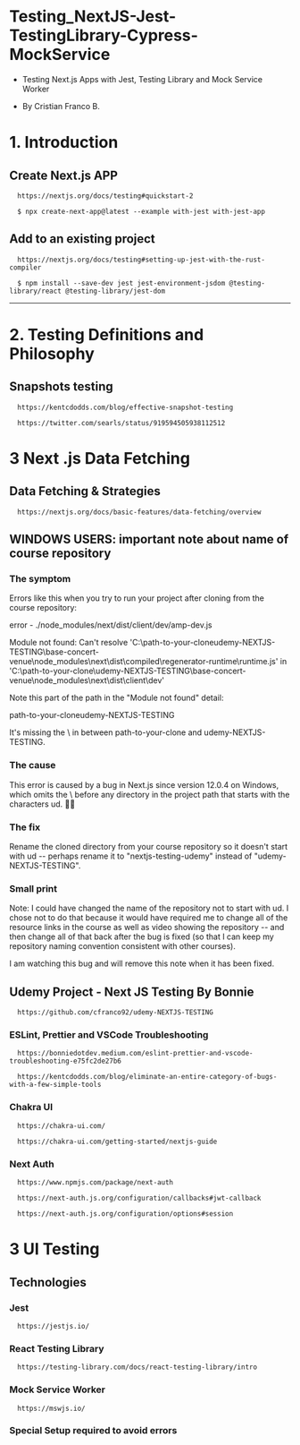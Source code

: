 # Testing_NextJS-Jest-TestingLibrary-Cypress-MockService

- Testing Next.js Apps with Jest, Testing Library and Mock Service Worker

- By Cristian Franco B.

# 1. Introduction

## Create Next.js APP

```link
  https://nextjs.org/docs/testing#quickstart-2
```

```terminal
  $ npx create-next-app@latest --example with-jest with-jest-app
```

## Add to an existing project

```link
  https://nextjs.org/docs/testing#setting-up-jest-with-the-rust-compiler
```

```terminal
  $ npm install --save-dev jest jest-environment-jsdom @testing-library/react @testing-library/jest-dom

```

---

# 2. Testing Definitions and Philosophy

## Snapshots testing

```link
  https://kentcdodds.com/blog/effective-snapshot-testing
```

```link
  https://twitter.com/searls/status/919594505938112512
```

# 3 Next .js Data Fetching

## Data Fetching & Strategies

```link
  https://nextjs.org/docs/basic-features/data-fetching/overview
```

## WINDOWS USERS: important note about name of course repository

### The symptom

Errors like this when you try to run your project after cloning from the course repository:

error - ./node_modules/next/dist/client/dev/amp-dev.js

Module not found: Can't resolve 'C:\path-to-your-cloneudemy-NEXTJS-TESTING\base-concert-venue\node_modules\next\dist\compiled\regenerator-runtime\runtime.js' in 'C:\path-to-your-clone\udemy-NEXTJS-TESTING\base-concert-venue\node_modules\next\dist\client\dev'

Note this part of the path in the "Module not found" detail:

path-to-your-cloneudemy-NEXTJS-TESTING

It's missing the \ in between path-to-your-clone and udemy-NEXTJS-TESTING.

### The cause

This error is caused by a bug in Next.js since version 12.0.4 on Windows, which omits the \ before any directory in the project path that starts with the characters ud. 🤦‍♀️

### The fix

Rename the cloned directory from your course repository so it doesn't start with ud -- perhaps rename it to "nextjs-testing-udemy" instead of "udemy-NEXTJS-TESTING".

### Small print

Note: I could have changed the name of the repository not to start with ud. I chose not to do that because it would have required me to change all of the resource links in the course as well as video showing the repository -- and then change all of that back after the bug is fixed (so that I can keep my repository naming convention consistent with other courses).

I am watching this bug and will remove this note when it has been fixed.

## Udemy Project - Next JS Testing By Bonnie

```link
  https://github.com/cfranco92/udemy-NEXTJS-TESTING
```

### ESLint, Prettier and VSCode Troubleshooting

```link
  https://bonniedotdev.medium.com/eslint-prettier-and-vscode-troubleshooting-e75fc2de27b6
```

```link
  https://kentcdodds.com/blog/eliminate-an-entire-category-of-bugs-with-a-few-simple-tools
```

### Chakra UI

```link
  https://chakra-ui.com/
```

```link
  https://chakra-ui.com/getting-started/nextjs-guide
```

### Next Auth

```link
  https://www.npmjs.com/package/next-auth
```

```link
  https://next-auth.js.org/configuration/callbacks#jwt-callback
```

```link
  https://next-auth.js.org/configuration/options#session
```

# 3 UI Testing

## Technologies

### Jest

```link
  https://jestjs.io/
```

### React Testing Library

```link
  https://testing-library.com/docs/react-testing-library/intro
```

### Mock Service Worker

```link
  https://mswjs.io/
```

### Special Setup required to avoid errors
